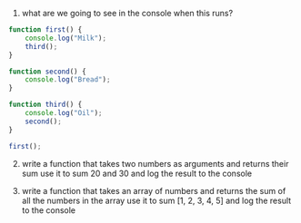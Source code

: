 1. what are we going to see in the console when this runs?

```js
function first() {
    console.log("Milk");
    third();
}

function second() {
    console.log("Bread");
}

function third() {
    console.log("Oil");
    second();
}

first();
```

2. write a function that takes two numbers as arguments
   and returns their sum
   use it to sum 20 and 30 and log the result to the console

3. write a function that takes an array of numbers
   and returns the sum of all the numbers in the array
   use it to sum [1, 2, 3, 4, 5] and log the result to the console
